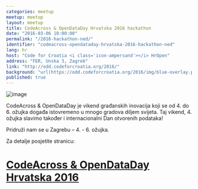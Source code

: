 ```yaml
---
categories: meetup
meetup: meetup
layout: meetup
title: CodeAcross & OpenDataDay Hrvatska 2016 hackathon
date: "2016-03-06 10:00:00"
permalink: "/2016-hackathon-ned/"
identifier: "codeacross-opendataday-hrvatska-2016-hackathon-ned"
lang: hr
host: "Code for Croatia <i class='icon-ampersand'></i> HrOpen"
address: "FER, Unska 3, Zagreb"
link: "http://odd.codeforcroatia.org/2016/"
background: "url(https://odd.codeforcroatia.org/2016/img/blue-overlay.png)"
published: true
---
```


![image](https://odd.codeforcroatia.org/2016/img/banner.png)

CodeAcross & OpenDataDay je vikend građanskih inovacija koji se od 4. do 6. ožujka događa istovremeno u mnogo gradova diljem svijeta. Taj vikend, 4. ožujka slavimo također i internacionalni Dan otvorenih podataka!

Pridruži nam se u Zagrebu – 4. - 6. ožujka.

Za detalje posjetite stranicu:

# [CodeAcross & OpenDataDay Hrvatska 2016](http://odd.codeforcroatia.org/2016/)